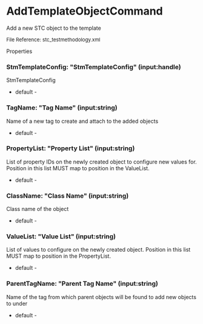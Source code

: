 # AddTemplateObjectCommand

Add a new STC object to the template

<font size="2">File Reference: stc_testmethodology.xml</font>

<text>Properties</text>

### StmTemplateConfig: "StmTemplateConfig" (input:handle)

StmTemplateConfig

* default - 
### TagName: "Tag Name" (input:string)

Name of a new tag to create and attach to the added objects

* default - 
### PropertyList: "Property List" (input:string)

List of property IDs on the newly created object to configure new values for.  Position in this list MUST map to position in the ValueList.

* default - 
### ClassName: "Class Name" (input:string)

Class name of the object

* default - 
### ValueList: "Value List" (input:string)

List of values to configure on the newly created object.  Position in this list MUST map to position in the PropertyList.

* default - 
### ParentTagName: "Parent Tag Name" (input:string)

Name of the tag from which parent objects will be found to add new objects to under

* default - 
